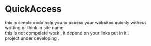 # QuickAccess
this is simple code help you to access your websites quickly without writting or think in site name  
this is not compelete work , it depend on your links put in it .  
project under developing .
